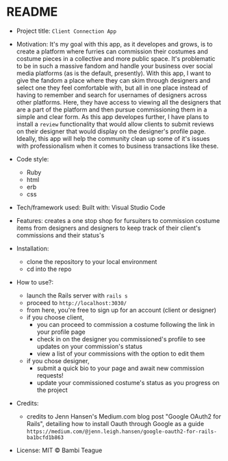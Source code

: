 # README

- Project title: `Client Connection App`

- Motivation:
  It's my goal with this app, as it developes and grows, is to create a platform where furries can commission their costumes and costume pieces in a collective and more public space. It's problematic to be in such a massive fandom and handle your business over social media platforms (as is the default, presently). With this app, I want to give the fandom a place where they can skim through designers and select one they feel comfortable with, but all in one place instead of having to remember and search for usernames of designers across other platforms. Here, they have access to viewing all the designers that are a part of the platform and then pursue commissioning them in a simple and clear form. As this app developes further, I have plans to install a `review` functionality that would allow clients to submit reviews on their designer that would display on the designer's profile page. Ideally, this app will help the community clean up some of it's issues with professionalism when it comes to business transactions like these. 

- Code style:
  - Ruby
  - html
  - erb
  - css

- Tech/framework used:
  Built with: Visual Studio Code

- Features:
  creates a one stop shop for fursuiters to commission costume items from designers and designers to keep track of their client's commissions and their status's

- Installation:
  - clone the repository to your local environment
  - cd into the repo

- How to use?:
  - launch the Rails server with `rails s`
  - proceed to `http://localhost:3030/`
  - from here, you're free to sign up for an account (client or designer)
  - if you choose client, 
    - you can proceed to commission a costume following the link in your profile page
    - check in on the designer you commissioned's profile to see updates on your commission's status
    - view a list of your commissions with the option to edit them
  - if you chose designer,
    -  submit a quick bio to your page and await new commission requests!
    - update your commissioned costume's status as you progress on the project

- Credits:
  - credits to Jenn Hansen's Medium.com blog post "Google OAuth2 for Rails", detailing how to install Oauth through Google as a guide
    `https://medium.com/@jenn.leigh.hansen/google-oauth2-for-rails-ba1bcfd1b863`

- License:
    MIT © Bambi Teague